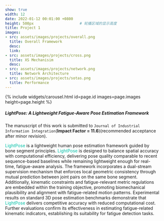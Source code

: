 ```yaml
---
show: true
width: 12
date: 2022-01-12 00:01:00 +0800
height: 500px                     # 轮播区域的显示高度
title: Project 1
images:
- src: assets/images/projects/overall.png
  title: Overall Framework
  desc: 
  link: 
- src: assets/images/projects/cross.png
  title: XS Mechanisim
  desc:
- src: assets/images/projects/network.png
  title: Network Architecture
- src: assets/images/projects/sotas.png
  title: Performance
---
```


<div class="card h-100 rounded-xl overflow-hidden">
  <!-- 轮播放在“卡片图像区域” -->
  <div class="card-img-top p-0" style="height: {{ page.height }}; overflow:hidden;">
    {% include widgets/carousel.html id=page.id images=page.images height=page.height %}
  </div>

<!-- <div>
  <img data-src="assets/images/projects/cross.png" class="lazy w-100 rounded-xl-top" src="{{ '/assets/images/empty_300x200.png' | relative_url }}"> -->
  
  <div class="card-body">
    <h5 class="card-title">LightPose: A Lightweight Fatigue-Aware Pose Estimation Framework</h5>
    <p class="card-text">
      The manuscript of this work is submitted to <code>Journal of Industrial Information Integration</code>(<b>Impact Factor = 11.6</b>)(recommended acceptance after minor revision).
    </p>
    <p class="card-text">
      <span style="color: #00bfa6;">LightPose</span> is a lightweight human pose estimation framework guided by bone segment principles. <span style="color: #00bfa6;">LightPose</span> is designed to balance spatial accuracy with computational efficiency, delivering pose quality comparable to recent sequence-based baselines while remaining lightweight enough for real-time, fatigue-aware analysis. The framework incorporates a dual-stream supervision mechanism that enforces local geometric consistency through mutual prediction between joint pairs on the same bone segment. Additionally, kinematic constraints and fatigue-relevant metric regulations are embedded within the training objective, promoting biomechanical plausibility and alignment with fatigue-related motion patterns. Experimental results on standard 3D pose estimation benchmarks demonstrate that <span style="color: #00bfa6;">LightPose</span> delivers competitive accuracy with reduced computational cost. Further evaluations confirm its effectiveness in estimating fatigue-related kinematic indicators, establishing its suitability for fatigue detection tasks. 
    </p>

  </div>
</div>
